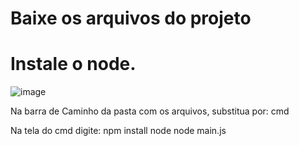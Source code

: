 # Baixe os arquivos do projeto
# Instale o node.

![image](https://github.com/Davi20044/DJ-Bot/assets/122330494/2f78dcbb-962b-43f1-be57-1a8663e992d3)

Na barra de Caminho da pasta com os arquivos, substitua por:
cmd

Na tela do cmd digite:
npm install node
node main.js

